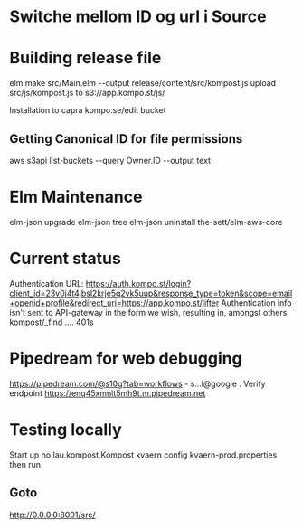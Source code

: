 
Switche mellom ID og url i Source
=================================

Building release file
=====================
elm make src/Main.elm --output release/content/src/kompost.js
upload src/js/kompost.js to s3://app.kompo.st/js/

Installation to capra kompo.se/edit bucket

Getting Canonical ID for file permissions
-----------------------------------------
aws s3api list-buckets --query Owner.ID --output text

Elm Maintenance
===============
elm-json upgrade
elm-json tree
elm-json uninstall the-sett/elm-aws-core


Current status
==============
Authentication URL: https://auth.kompo.st/login?client_id=23v0j4t4jbsl2krje5q2vk5uup&response_type=token&scope=email+openid+profile&redirect_uri=https://app.kompo.st/lifter
Authentication info isn't sent to API-gateway in the form we wish, resulting in, amongst others kompost/_find .... 401s


Pipedream for web debugging
===========================
https://pipedream.com/@s10g?tab=workflows - s...l@google . Verify endpoint https://enq45xmnlt5mh9t.m.pipedream.net

Testing locally
=======
Start up
no.lau.kompost.Kompost kvaern
config kvaern-prod.properties
then run

Goto
-------
http://0.0.0.0:8001/src/
